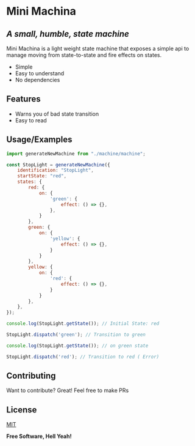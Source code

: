 # Mini Machina
## _A small, humble, state machine_

Mini Machina is a light weight state machine that exposes a simple api to
manage moving from state-to-state and fire effects on states.

- Simple
- Easy to understand
- No dependencies


## Features

- Warns you of bad state transition
- Easy to read
## Usage/Examples

```javascript
import generateNewMachine from "./machine/machine";

const StopLight = generateNewMachine({
	identification: "StopLight",
	startState: "red",
	states: {
		red: {
			on: {
				'green': {
					effect: () => {},
				},
			}
		},
		green: {
			on: {
				'yellow': {
					effect: () => {},
				}
			}
		},
		yellow: {
			on: {
				'red': {
					effect: () => {},
				}
			}
		},
	},
});

console.log(StopLight.getState()); // Initial State: red

StopLight.dispatch('green'); // Transition to green

console.log(StopLight.getState()); // on green state

StopLight.dispatch('red'); // Transition to red ( Error)
```


## Contributing

Want to contribute? Great! Feel free to make PRs

## License

[MIT](https://choosealicense.com/licenses/mit/)


**Free Software, Hell Yeah!**
